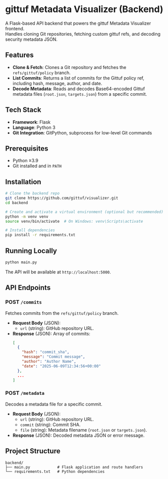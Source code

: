 # gittuf Metadata Visualizer (Backend)

A Flask-based API backend that powers the gittuf Metadata Visualizer frontend.  
Handles cloning Git repositories, fetching custom gittuf refs, and decoding
security metadata JSON.

## Features

- **Clone & Fetch**: Clones a Git repository and fetches the
  `refs/gittuf/policy` branch.
- **List Commits**: Returns a list of commits for the Gittuf policy ref,
  including hash, message, author, and date.
- **Decode Metadata**: Reads and decodes Base64-encoded Gittuf metadata files
  (`root.json`, `targets.json`) from a specific commit.

## Tech Stack

- **Framework**: Flask
- **Language**: Python 3
- **Git Integration**: GitPython, subprocess for low-level Git commands

## Prerequisites

- Python ≥3.9
- Git installed and in `PATH`

## Installation

```bash
# Clone the backend repo
git clone https://github.com/gittuf/visualizer.git
cd backend

# Create and activate a virtual environment (optional but recommended)
python -m venv venv
source venv/bin/activate  # On Windows: venv\Scripts\activate

# Install dependencies
pip install -r requirements.txt
```

## Running Locally

```bash
python main.py
```

The API will be available at `http://localhost:5000`.

## API Endpoints

### POST `/commits`

Fetches commits from the `refs/gittuf/policy` branch.

- **Request Body** (JSON):
  - `url` (string): GitHub repository URL.
- **Response** (JSON): Array of commits:
  ```json
  [
    {
      "hash": "commit_sha",
      "message": "Commit message",
      "author": "Author Name",
      "date": "2025-06-09T12:34:56+00:00"
    },
    ...
  ]
  ```

### POST `/metadata`

Decodes a metadata file for a specific commit.

- **Request Body** (JSON):
  - `url` (string): GitHub repository URL.
  - `commit` (string): Commit SHA.
  - `file` (string): Metadata filename (`root.json` or `targets.json`).
- **Response** (JSON): Decoded metadata JSON or error message.

## Project Structure

```
backend/
├── main.py            # Flask application and route handlers
└── requirements.txt   # Python dependencies
```
